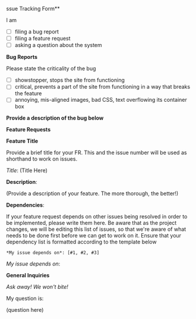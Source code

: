 ssue Tracking Form**

I am 

- [ ] filing a bug report
- [ ] filing a feature request
- [ ] asking a question about the system

**Bug Reports**

Please state the criticality of the bug

- [ ] showstopper, stops the site from functioning
- [ ] critical, prevents a part of the site from functioning in a way that breaks the feature
- [ ] annoying, mis-aligned images, bad CSS, text overflowing its container box

**Provide a description of the bug below**

**Feature Requests**

**Feature Title**

Provide a brief title for your FR. This and the issue number will be used as shorthand to work on issues.

*Title*: (Title Here)

**Description**:

(Provide a description of your feature. The more thorough, the better!)

**Dependencies**:

If your feature request depends on other issues being resolved in order to
be implemented, please write them here. Be aware that as the project changes,
we will be editing this list of issues, so that we're aware of what needs to be
done first before we can get to work on it. Ensure that your dependency list
is formatted according to the template below

```
*My issue depends on*: [#1, #2, #3]
```

*My issue depends on*:


**General Inquiries**

*Ask away! We won't bite!*

My question is: 

(question here)

